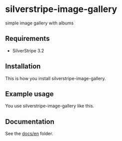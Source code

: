 # silverstripe-image-gallery

simple image gallery with albums

## Requirements

- SilverStripe 3.2

## Installation

This is how you install silverstripe-image-gallery.

## Example usage

You use silverstripe-image-gallery like this.

## Documentation

See the [docs/en](docs/en/index.md) folder.
